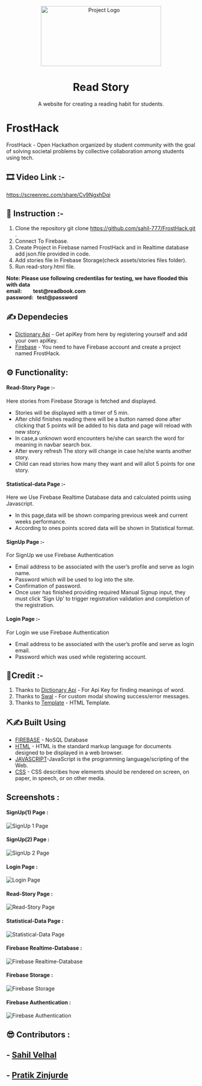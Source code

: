 <p align="center">
    <img src="assets\img\book-logo.png" alt=" Project Logo" height="160px" width="320px" >
    <h1 align="center"><b>Read Story</b></h1>
</p>
<p align="center">A website for creating a reading habit for students.
    <br> 
</p>

# FrostHack
FrostHack - Open Hackathon organized by student community with the goal of solving societal problems by collective collaboration among students using tech.

## 🎞️ Video Link :- 
https://screenrec.com/share/Cv9NgxhDqi
## 📝 Instruction :- 
1. Clone the repository git clone https://github.com/sahil-777/FrostHack.git .
2. Connect To Firebase.
3. Create Project in Firebase named FrostHack and in Realtime database add json.file provided in code.
4. Add stories file in Firebase Storage(check assets/stories files folder).
5. Run read-story.html file.
<b>
Note: Please use following credentilas for testing, we have flooded this with data <br>
    email:&nbsp&nbsp&nbsp&nbsp&nbsp&nbsp&nbsp&nbsp&nbsptest@readbook.com  <br>
    password:&nbsp&nbsp&nbsptest@password
</b><br>

## ✍  Dependecies
- [Dictionary Api](www.dictionaryapi.com) - Get apiKey from here by registering yourself and add your own apiKey.
- [Firebase](https://firebase.google.com/) - You need to have Firebase account and create a project named FrostHack.

## ⚙ Functionality:
#### Read-Story Page :- 
Here stories from Firebase Storage is fetched and displayed.
- Stories will be displayed with a timer of 5 min.
- After child finishes reading there will be a button named done after clicking that 5 points will be added to his data and page will reload with new story.
- In case,a unknown word encounters he/she can search the word for meaning in navbar search box.
- After every refresh The story will change in case he/she wants another story.
- Child can read stories how many they want and will allot 5 points for one story.

#### Statistical-data Page :- 
Here we Use Firebase Realtime Database data and calculated points using Javascript.
- In this page,data will be shown comparing previous week and current weeks performance.
- According to ones points scored data will be shown in Statistical format.

#### SignUp Page :-
For SignUp we use Firebase Authentication
- Email address to be associated with the user’s profile and serve as login name.
- Password which will be used to log into the site.
- Confirmation of password.
- Once user has finished providing required Manual Signup input, they must click ‘Sign Up’ to trigger registration validation and completion of the registration.

#### Login Page :- 
For Login we use Firebase Authentication
- Email address to be associated with the user’s profile and serve as login email.
- Password which was used while registering account.

## 🙏Credit :- 
1. Thanks to [Dictionary Api](www.dictionaryapi.com) - For Api Key for finding meanings of word.
1. Thanks to [Swal](https://sweetalert.js.org/docs/) - For custom modal showing success/error messages.
1. Thanks to [Template](https://htmlstream.com/front-dashboard/) - HTML Template.
     
## ⛏️✍  Built Using <a name = "tech_stack"></a>
- [FIREBASE](https://firebase.google.com/) - NoSQL Database
- [HTML](https://html.spec.whatwg.org/) -  HTML is the standard markup language for documents designed to be displayed in a web browser.
- [JAVASCRIPT](https://javascript.info/)-JavaScript is the programming language/scripting of the Web.
- [CSS](https://developer.mozilla.org/en-US/docs/Web/CSS) - CSS describes how elements should be rendered on screen, on paper, in speech, or on other media.

## Screenshots : 

#### SignUp(1) Page :
<img src="screenshots\SignUp.png" alt="SignUp 1 Page">

#### SignUp(2) Page :
<img src="screenshots\SignUp (1).png" alt="SignUp 2 Page">

#### Login Page :
<img src="screenshots\Login.png" alt=" Login Page">

#### Read-Story Page :
<img src="screenshots\Story.png" alt="Read-Story Page">

#### Statistical-Data Page :
<img src="screenshots\Statistical Data.png" alt="Statistical-Data Page">

#### Firebase Realtime-Database :
<img src="screenshots\Realtime_Database.png" alt="Firebase Realtime-Database ">

#### Firebase Storage :
<img src="screenshots\Firebase_Storage.png" alt="Firebase Storage">

#### Firebase Authentication :
<img src="screenshots\Authentication.png" alt=" Firebase Authentication">

## 😎 Contributors :
## - [Sahil Velhal](https://github.com/sahil-777)
## - [Pratik Zinjurde](https://github.com/pratikpz18)
